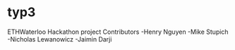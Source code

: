 # typ3
ETHWaterloo Hackathon project
Contributors
-Henry Nguyen
-Mike Stupich
-Nicholas Lewanowicz
-Jaimin Darji
